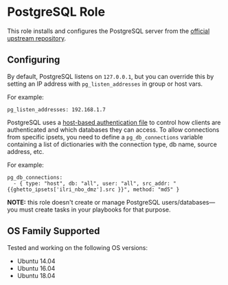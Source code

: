 # PostgreSQL Role
This role installs and configures the PostgreSQL server from the [official upstream repository](https://www.postgresql.org/download/linux/).

## Configuring
By default, PostgreSQL listens on `127.0.0.1`, but you can override this by setting an IP address with `pg_listen_addresses` in group or host vars.

For example:

```jinja
pg_listen_addresses: 192.168.1.7
```

PostgreSQL uses a [host-based authentication file](http://www.postgresql.org/docs/9.6/static/auth-pg-hba-conf.html) to control how clients are authenticated and which databases they can access. To allow connections from specific ipsets, you need to define a `pg_db_connections` variable containing a list of dictionaries with the connection type, db name, source address, etc.

For example:

```jinja
pg_db_connections:
  - { type: "host", db: "all", user: "all", src_addr: "{{ghetto_ipsets['ilri_nbo_dmz'].src }}", method: "md5" }
```

**NOTE:** this role doesn't create or manage PostgreSQL users/databases—you must create tasks in your playbooks for that purpose.

## OS Family Supported
Tested and working on the following OS versions:

- Ubuntu 14.04
- Ubuntu 16.04
- Ubuntu 18.04
